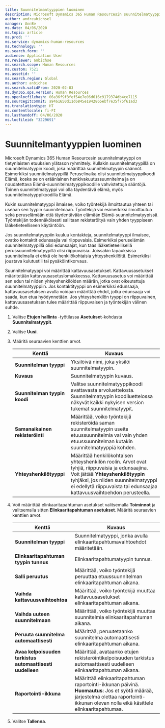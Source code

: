 ```yaml
---
title: Suunnitelmantyyppien luominen
description: Microsoft Dynamics 365 Human Resourcesin suunnitelmatyyppi on tietynlaisten etuuksien ylätason ryhmittely. Kullakin suunnitelmatyypillä on suunnitelmatyypin koodi, joka määrittää suunnitelmatyypin säännöt.
author: andreabichsel
manager: AnnBe
ms.date: 04/06/2020
ms.topic: article
ms.prod: ''
ms.service: dynamics-human-resources
ms.technology: ''
ms.search.form: ''
audience: Application User
ms.reviewer: anbichse
ms.search.scope: Human Resources
ms.custom: 7521
ms.assetid: ''
ms.search.region: Global
ms.author: anbichse
ms.search.validFrom: 2020-02-03
ms.dyn365.ops.version: Human Resources
ms.openlocfilehash: 06a36f9f3fef54e7e06d616c9179374db4ce7115
ms.sourcegitcommit: a9461650d11d6845e1942865ebf7e35f75f61ad3
ms.translationtype: HT
ms.contentlocale: fi-FI
ms.lasthandoff: 04/06/2020
ms.locfileid: "3229691"
---
```

# <a name="create-plan-types"></a>Suunnitelmantyyppien luominen

Microsoft Dynamics 365 Human Resourcesin suunnitelmatyyppi on tietynlaisten etuuksien ylätason ryhmittely. Kullakin suunnitelmatyypillä on suunnitelmatyypin koodi, joka määrittää suunnitelmatyypin säännöt. Esimerkiksi suunnitelmatyypillä Peruselinaika olisi suunnitelmatyyppikoodi Elämä, koska se on eräänlainen henkivakuutussuunnitelma ja on noudatettava Elämä-suunnitelmatyyppikoodille vahvistettuja sääntöjä. Toinen suunnitelmatyyppi voi olla täydentävä elämä, myös suunnitelmatyyppikoodilla Elämä.

Kukin suunnitelmatyyppi ilmaisee, voiko työntekijä ilmoittautua yhteen tai useaan sen tyypin suunnitelmaan. Työntekijä voi esimerkiksi ilmoittautua sekä peruselämään että täydentävään elämään Elämä-suunnitelmatyypissä. Työntekijän todennäköisesti sallitaan rekisteröityä vain yhden tyyppiseen lääketieteelliseen käytäntöön.

Jos suunnitelmatyyppiin kuuluu kontakteja, suunnitelmatyyppi ilmaisee, ovatko kontaktit edunsaajia vai riippuvaisia. Esimerkiksi peruselämän suunnitelmatyypillä olisi edunsaajat, kun taas lääketieteellisellä perussuunnitelmatyypillä olisi riippuvaisia. Joissakin tapauksissa suunnitelmalla ei ehkä ole henkilökohtaisia yhteyshenkilöitä. Esimerkiksi joustava kulutustili tai pysäköintikorvaus.

Suunnitelmatyyppi voi määrittää kattavuusasetukset. Kattavuusasetukset määritetään kattavuusasetuslomakkeessa. Kattavuusasetus voi määrittää sen edun tai niiden yhteyshenkilöiden määrän, jotka ovat oikeutettuja suunnitelmatyyppiin. Jos kontaktityyppi on esimerkiksi edunsaaja, kattavuusasetuksen avulla voidaan määrittää ehdot, jotka edunsaaja voi saada, kun etua hyödynnetään. Jos yhteyshenkilön tyyppi on riippuvainen, kattavuusasetuksen tulee määrittää riippuvaisen ja työntekijän välinen suhde. 

1. Valitse **Etujen hallinta** -työtilassa **Asetukset**-kohdasta **Suunnitelmatyypit**.

2. Valitse **Uusi**.

3. Määritä seuraavien kenttien arvot.

   | Kenttä | Kuvaus |
   | --- | --- |
   | **Suunnitelman tyyppi** | Yksilöivä nimi, joka yksilöi suunnitelmatyypin. |
   | **Kuvaus** | Suunnitelmatyypin kuvaus. |
   | **Suunnitelman tyypin koodi** | Valitse suunnitelmatyyppikoodi avattavasta arvoluettelosta. Suunnitelmatyypin koodiluettelossa näkyvät kaikki nykyisen version tukemat suunnitelmatyypit. |
   | **Samanaikainen rekisteröinti** | Määrittää, voiko työntekijä rekisteröidä saman suunnitelmatyypin useita etuussuunnitelmia vai vain yhden etuussuunnitelman kutakin suunnitelmatyyppiä kohden. |
   | **Yhteyshenkilötyyppi** | Määrittää henkilökohtaisen yhteyshenkilön roolin. Arvot ovat tyhjiä, riippuvaisia ja edunsaajina. Voit jättää **Yhteyshenkilötyypin** tyhjäksi, jos niiden suunnitelmatyyppi ei edellytä riippuvaista tai edunsaajaa kattavuusvaihtoehdon perusteella. |

4. Voit määrittää elinkaaritapahtuman asetukset valitsemalla **Toiminnot** ja valitsemalla sitten **Elinkaaritapahtuman asetukset**. Määritä seuraavien kenttien arvot.

   | Kenttä | Kuvaus |
   | --- | --- |
   | **Suunnitelman tyyppi** | Suunnitelmatyyppi, jonka avulla elinkaaritapahtumavaihtoehdot määritetään. |
   | **Elinkaaritapahtuman tyypin tunnus** | Elinkaaritapahtumatyypin tunnus. |
   | **Salli peruutus** | Määrittää, voiko työntekijä peruuttaa etuussuunnitelman elinkaaritapahtuman aikana. |
   | **Vaihda kattavuusvaihtoehtoa** | Määrittää, voiko työntekijä muuttaa kattavuusasetukset elinkaaritapahtuman aikana. |
   | **Vaihda uuteen suunnitelmaan** | Määrittää, voiko työntekijä muuttaa suunnitelmia elinkaaritapahtuman aikana. |
   | **Peruuta suunnitelma automaattisesti** | Määrittää, peruutetaanko suunnitelma automaattisesti elinkaaritapahtuman aikana. |
   | **Avaa kelpoisuuden tarkistus automaattisesti uudelleen** | Määrittää, avataanko etujen rekisteröintikelpoisuuden tarkistus automaattisesti uudelleen elinkaaritapahtuman aikana. |
   | **Raportointi-ikkuna** | Määrittää elinkaaritapahtuman raportointi-ikkunan päivinä. **Huomautus**: Jos et syötä määrää, järjestelmä olettaa raportointi-ikkunan olevan nolla eikä käsittele elinkaaritapahtumaa. |

5. Valitse **Tallenna**. 
